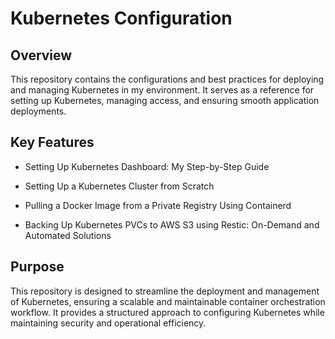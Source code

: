 # Kubernetes Configuration

## Overview

This repository contains the configurations and best practices for deploying and managing Kubernetes in my environment. It serves as a reference for setting up Kubernetes, managing access, and ensuring smooth application deployments.

## Key Features

- Setting Up Kubernetes Dashboard: My Step-by-Step Guide

- Setting Up a Kubernetes Cluster from Scratch

- Pulling a Docker Image from a Private Registry Using Containerd

- Backing Up Kubernetes PVCs to AWS S3 using Restic: On-Demand and Automated Solutions

## Purpose

This repository is designed to streamline the deployment and management of Kubernetes, ensuring a scalable and maintainable container orchestration workflow. It provides a structured approach to configuring Kubernetes while maintaining security and operational efficiency.
